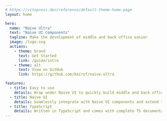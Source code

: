```yaml
---
# https://vitepress.dev/reference/default-theme-home-page
layout: home

hero:
  name: "Naive Ultra"
  text: "Naive UI Components"
  tagline: Make the development of middle and back office easier
  image: /logo.svg
  actions:
    - theme: brand
      text: Get Started
      link: /guide/intro
    - theme: alt
      text: View on GitHub
      link: https://github.com/hairyf/naive-ultra

features:
  - title: Easy to use
    details: Wrap under Naive UI to quickly build middle and back office systems.
  - title: Naive UI
    details: Seamlessly integrate with Naive UI components and extend them further.
  - title: TypeScript
    details: Written in TypeScript and comes with complete TS documentation.
---
```

